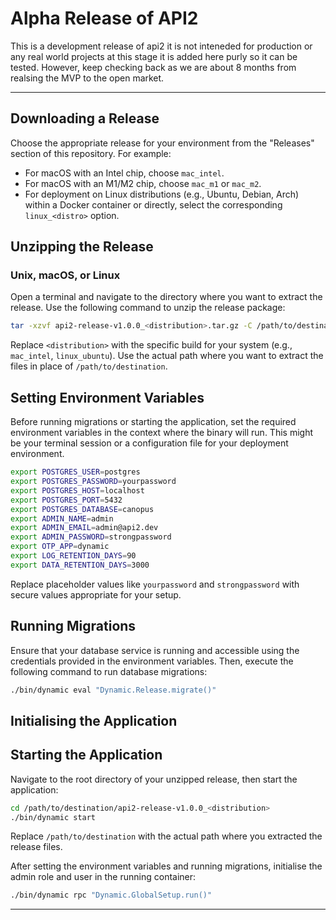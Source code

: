 # Alpha Release of API2 
This is a development release of api2 it is not inteneded for production or any real world projects at this stage it is added here purly so it can be tested. However, keep checking back as we are about 8 months from realsing the MVP to the open market. 

---
## Downloading a Release

Choose the appropriate release for your environment from the "Releases" section of this repository. For example:

- For macOS with an Intel chip, choose `mac_intel`.
- For macOS with an M1/M2 chip, choose `mac_m1` or `mac_m2`.
- For deployment on Linux distributions (e.g., Ubuntu, Debian, Arch) within a Docker container or directly, select the corresponding `linux_<distro>` option.

## Unzipping the Release

### Unix, macOS, or Linux

Open a terminal and navigate to the directory where you want to extract the release. Use the following command to unzip the release package:

```bash
tar -xzvf api2-release-v1.0.0_<distribution>.tar.gz -C /path/to/destination
```

Replace `<distribution>` with the specific build for your system (e.g., `mac_intel`, `linux_ubuntu`). Use the actual path where you want to extract the files in place of `/path/to/destination`.

## Setting Environment Variables

Before running migrations or starting the application, set the required environment variables in the context where the binary will run. This might be your terminal session or a configuration file for your deployment environment.

```bash
export POSTGRES_USER=postgres
export POSTGRES_PASSWORD=yourpassword
export POSTGRES_HOST=localhost
export POSTGRES_PORT=5432
export POSTGRES_DATABASE=canopus
export ADMIN_NAME=admin
export ADMIN_EMAIL=admin@api2.dev
export ADMIN_PASSWORD=strongpassword
export OTP_APP=dynamic
export LOG_RETENTION_DAYS=90
export DATA_RETENTION_DAYS=3000
```

Replace placeholder values like `yourpassword` and `strongpassword` with secure values appropriate for your setup.

## Running Migrations

Ensure that your database service is running and accessible using the credentials provided in the environment variables. Then, execute the following command to run database migrations:

```bash
./bin/dynamic eval "Dynamic.Release.migrate()"
```

## Initialising the Application

## Starting the Application

Navigate to the root directory of your unzipped release, then start the application:

```bash
cd /path/to/destination/api2-release-v1.0.0_<distribution>
./bin/dynamic start
```

Replace `/path/to/destination` with the actual path where you extracted the release files.


After setting the environment variables and running migrations, initialise the admin role and user in the running container:

```bash
./bin/dynamic rpc "Dynamic.GlobalSetup.run()"
```

---

